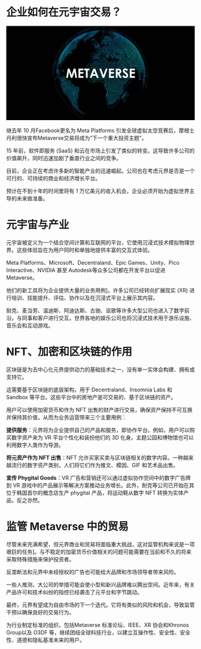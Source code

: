 # 企业如何在元宇宙交易？




![企业如何在元界交易？](25.jpg)



继去年 10 月Facebook更名为 Meta Platforms 引发全球虚拟太空竞赛后，摩根士丹利很快宣布Metaverse交易将成为“下一个重大投资主题”。

15 年前，软件即服务 (SaaS) 和云在市场上引发了类似的转变。这导致许多公司的价值飙升，同时迅速加剧了垂直行业之间的竞争。

目前，企业正在考虑许多新的智能产业的迅速崛起。公司也在考虑元界是否是一个可行的、可持续的商业和经济增长平台。

预计在不到十年的时间里将有 1 万亿美元的收入机会，企业必须开始为虚拟世界主导的未来做准备。



# 元宇宙与产业

元宇宙被定义为一个结合空间计算和互联网的平台，它使用沉浸式技术模拟物理世界。这些体验旨在为用户同时和单独地提供丰富的交互式体验。

Meta Platforms、Microsoft、Decentraland、Epic Games、Unity、Pico Interactive、NVIDIA 甚至 Autodesk等众多公司都在开发平台以促进 Metaverse。

他们的新工具将为企业提供大量的业务用例]。许多公司已经转向扩展现实 (XR) 进行培训、技能提升、评估、协作以及在沉浸式平台上展示其内容。

耐克、麦当劳、温迪斯、阿迪达斯、古驰、讴歌等许多大型公司也进入了数字前沿，与同事和客户进行交互。世界各地的娱乐公司也将沉浸式技术用于游乐设施、音乐会和互动游戏。



# NFT、加密和区块链的作用

区块链是为去中心化元界提供动力的基础技术之一，没有单一实体会构建、拥有或支持它。

这需要基于区块链的底层架构，用于 Decentraland、Insomnia Labs 和 Sandbox 等平台。这些平台中的房地产是可交易的、基于区块链的资产。

用户可以使用加密货币和作为 NFT 出售的财产进行交易，确保资产保持不可互换并保持其价值，从而为业务运营带来三个主要用例：

**提供服务**：元界将为企业提供自己的产品和服务，即协作平台。例如，用户可以购买数字资产来为 VR 平台个性化和装扮他们的 3D 化身。主题公园和博物馆也可以利用数字人类作为导游。

**将元资产作为 NFT 出售**：NFT 允许买家买卖与区块链相关的数字内容。一种越来越流行的数字资产类别，人们将它们作为推文、模因、GIF 和艺术品出售。

**宣传 Phygital Goods**：VR 广告和营销还可以通过虚拟协作空间中的数字广告牌到 VR 游戏中的产品展示等解决方案推动业务增长。此外，耐克等公司已开始在其位于韩国首尔的概念店生产 phygital 产品，将运动鞋从数字 NFT 转换为实体产品，反之亦然。



# 监管 Metaverse 中的贸易

尽管未来充满希望，但元界商业和贸易将面临重大挑战，这对监管机构来说是一项艰巨的任务]。与不稳定的加密货币价值相关的问题可能需要在当前和不久的将来采取特殊措施来保护投资者。

反垄断法和元界中未经授权的广告也可能给大品牌和市场领导者带来风险。

一些人推测，大公司的举措可能会使小型和新兴品牌难以腾出空间。近年来，有关产品许可和技术纠纷的指控已经袭击了元平台和字节跳动。

最终，元界有望成为自由市场的下一个迭代。它将有类似的风险和机会，导致监管干预以确保良好的交易行为。

为行业制定标准的组织，包括Metaverse 标准论坛、IEEE、XR 协会和Khronos Group以及 O3DF 等，继续团结全球科技行业，以建立互操作性、安全性、安全性、道德和隐私基准未来的用户。
